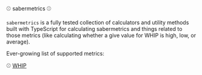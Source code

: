 ⚾ sabermetrics ⚾

`sabermetrics` is a fully tested collection of calculators and utility methods built with TypeScript for calculating sabermetrics and things related to those metrics (like calculating whether a give value for WHIP is high, low, or average).


Ever-growing list of supported metrics:

⚾ [WHIP](pitching/pitching.ts)
